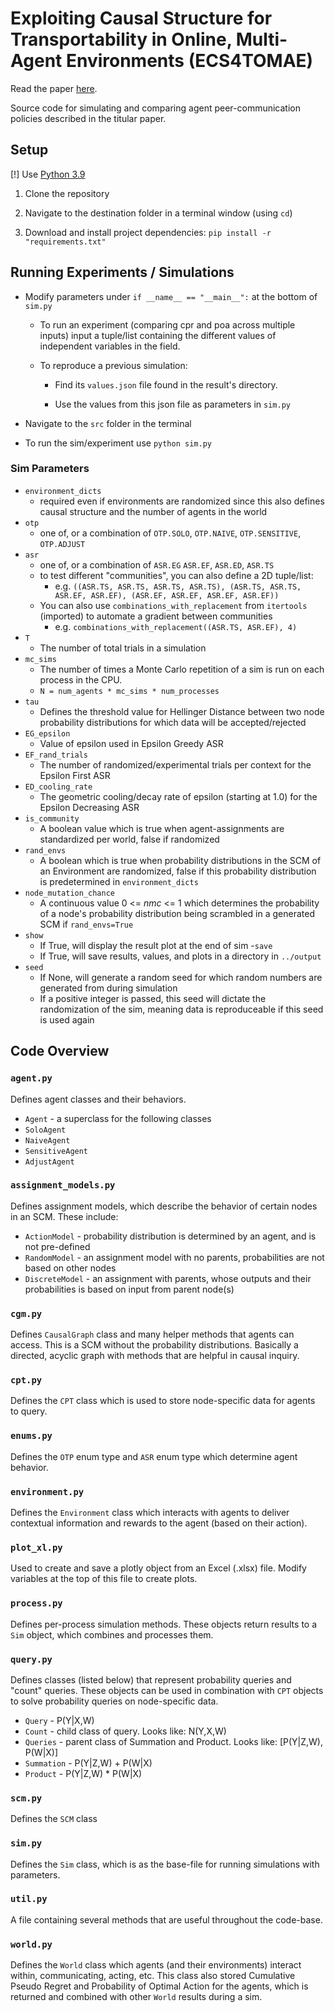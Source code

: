 
#  Exploiting Causal Structure for Transportability in Online, Multi-Agent Environments (ECS4TOMAE)

Read the paper [here](https://www.ifaamas.org/Proceedings/aamas2022/pdfs/p199.pdf).

Source code for simulating and comparing agent peer-communication policies described in the titular paper.

## Setup

[!] Use [Python 3.9](https://www.python.org/downloads/)

1. Clone the repository

2. Navigate to the destination folder in a terminal window (using `cd`)

3. Download and install project dependencies: `pip install -r "requirements.txt"`

## Running Experiments / Simulations

- Modify parameters under `if __name__ == "__main__":` at the bottom of `sim.py`
	- To run an experiment (comparing cpr and poa across multiple inputs) input a tuple/list containing the different values of independent variables in the field.

	- To reproduce a previous simulation:
		- Find its `values.json` file found in the result's directory.

		- Use the values from this json file as parameters in `sim.py`
	

- Navigate to the `src` folder in the terminal

- To run the sim/experiment use `python sim.py`

### Sim Parameters
- `environment_dicts`
	- required even if environments are randomized since this also defines causal structure and the number of agents in the world
- `otp`
	- one of, or a combination of `OTP.SOLO`, `OTP.NAIVE`, `OTP.SENSITIVE`, `OTP.ADJUST`
- `asr`
	- one of, or a combination of `ASR.EG` `ASR.EF`, `ASR.ED`, `ASR.TS`
	- to test different "communities", you can also define a 2D tuple/list:
		- e.g. `((ASR.TS, ASR.TS, ASR.TS, ASR.TS), (ASR.TS, ASR.TS, ASR.EF, ASR.EF), (ASR.EF, ASR.EF, ASR.EF, ASR.EF))`
	- You can also use `combinations_with_replacement` from `itertools` (imported) to automate a gradient between communities
		- e.g. `combinations_with_replacement((ASR.TS, ASR.EF), 4)`
- `T`
	- The number of total trials in a simulation
- `mc_sims`
	- The number of times a Monte Carlo repetition of a sim is run on each process in the CPU.
	- `N = num_agents * mc_sims * num_processes`
- `tau`
	- Defines the threshold value for Hellinger Distance between two node probability distributions for which data will be accepted/rejected
- `EG_epsilon`
	- Value of epsilon used in Epsilon Greedy ASR
- `EF_rand_trials`
	- The number of randomized/experimental trials per context for the Epsilon First ASR
- `ED_cooling_rate`
	- The geometric cooling/decay rate of epsilon (starting at 1.0) for the Epsilon Decreasing ASR
- `is_community`
	- A boolean value which is true when agent-assignments are standardized per world, false if randomized
- `rand_envs`
	- A boolean which is true when probability distributions in the SCM of an Environment are randomized, false if this probability distribution is predetermined in `environment_dicts`
- `node_mutation_chance`
	- A continuous value 0 <= _nmc_ <= 1 which determines the probability of a node's probability distribution being scrambled in a generated SCM if `rand_envs=True`
- `show`
	- If True, will display the result plot at the end of sim
-`save`
	- If True, will save results, values, and plots in a directory in `../output`
- `seed`
	- If None, will generate a random seed for which random numbers are generated from during simulation
	- If a positive integer is passed, this seed will dictate the randomization of the sim, meaning data is reproduceable if this seed is used again

## Code Overview
### `agent.py`
Defines agent classes and their behaviors.
- `Agent` - a superclass for the following classes
- `SoloAgent`
- `NaiveAgent`
- `SensitiveAgent`
- `AdjustAgent` 
### `assignment_models.py`
Defines assignment models, which describe the behavior of certain nodes in an SCM. These include:
- `ActionModel` - probability distribution is determined by an agent, and is not pre-defined
- `RandomModel` - an assignment model with no parents, probabilities are not based on other nodes
- `DiscreteModel` - an assignment with parents, whose outputs and their probabilities is based on input from parent node(s)
### `cgm.py`
Defines `CausalGraph` class and many helper methods that agents can access. This is a SCM without the probability distributions. Basically a directed, acyclic graph with methods that are helpful in causal inquiry.
### `cpt.py`
Defines the `CPT` class which is used to store node-specific data for agents to query.
### `enums.py`
Defines the `OTP` enum type and `ASR` enum type which determine agent behavior.
### `environment.py`
Defines the `Environment` class which interacts with agents to deliver contextual information and rewards to the agent (based on their action).
### `plot_xl.py`
Used to create and save a plotly object from an Excel (.xlsx) file. Modify variables at the top of this file to create plots.
### `process.py`
Defines per-process simulation methods. These objects return results to a `Sim` object, which combines and processes them.
### `query.py`
Defines classes (listed below) that represent probability queries and "count" queries. These objects can be used in combination with `CPT` objects to solve probability queries on node-specific data.
- `Query` - P(Y|X,W)
- `Count` - child class of query. Looks like: N(Y,X,W)
- `Queries` - parent class of Summation and Product. Looks like: [P(Y|Z,W), P(W|X)]
- `Summation` - P(Y|Z,W) + P(W|X) 
- `Product` - P(Y|Z,W) * P(W|X)
### `scm.py`
Defines the `SCM` class
### `sim.py`
Defines the `Sim` class, which is as the base-file for running simulations with parameters.
### `util.py`
A file containing several methods that are useful throughout the code-base.
### `world.py`
Defines the `World` class which agents (and their environments) interact within, communicating, acting, etc. This class also stored Cumulative Pseudo Regret and Probability of Optimal Action for the agents, which is returned and combined with other `World` results during a sim.
